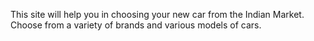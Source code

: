 This site will help you in choosing your new car from the Indian Market.
Choose from a variety of brands and various models of cars.
